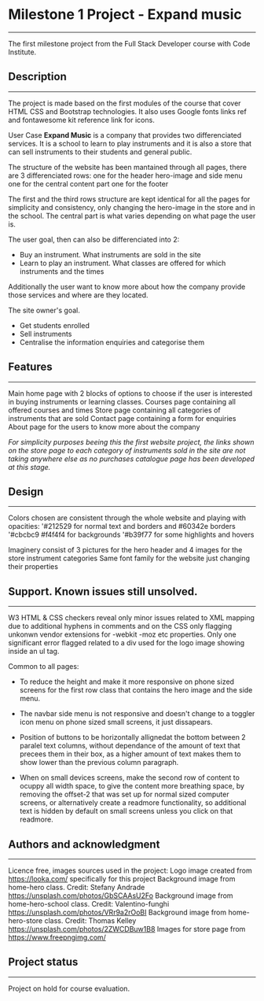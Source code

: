 # Milestone 1 Project - Expand music
---
The first milestone project from the Full Stack Developer course with Code Institute.

## Description
---
The project is made based on the first modules of the course that cover HTML CSS and Bootstrap technologies.
It also uses Google fonts links ref and fontawesome kit reference link for icons.

User Case
**Expand Music** is a company that provides two differenciated services. It is a school to learn to play instruments and it is also a store that can sell instruments to their students and general public.

The structure of the website has been mantained through all pages, there are 3 differenciated rows: 
one for the header hero-image and side menu
one for the central content part
one for the footer

The first and the third rows structure are kept identical for all the pages for simplicity and consistency, only changing the hero-image in the store and in the school.
The central part is what varies depending on what page the user is.


The user goal, then can also be differenciated into 2:
 * Buy an instrument. What instruments are sold in the site
 * Learn to play an instrument. What classes are offered for which instruments and the times

 Additionally the user want to know more about how the company provide those services and where are they located.

The site owner's goal.
* Get students enrolled
* Sell instruments
* Centralise the information enquiries and categorise them


## Features
---

Main home page with 2 blocks of options to choose if the user is interested in buying instruments or learning classes.
Courses page containing all offered courses and times
Store page containing all categories of instruments that are sold
Contact page containing a form for enquiries
About page for the users to know more about the company

*For simplicity purposes beeing this the first website project, the links shown on the store page to each category of instruments sold in the site are not taking anywhere else as no purchases catalogue page has been developed at this stage.*

## Design
---
Colors chosen are consistent through the whole website and playing with opacities: 
'#212529 for normal text and borders and #60342e borders  
'#cbcbc9 #f4f4f4 for backgrounds
'#b39f77 for some highlights and hovers

Imaginery consist of 3 pictures for the hero header and 4 images for the store instrument categories
Same font family for the website just changing their properties


## Support. Known issues still unsolved.
---
W3 HTML & CSS checkers reveal only minor issues related to XML mapping due to additional hyphens in comments and on the CSS only flagging unkonwn vendor extensions for -webkit -moz etc properties.
Only one significant error flagged related to a div used for the logo image showing inside an ul tag.

Common to all pages:
* To reduce the height and make it more responsive on phone sized screens for the first row class that contains the hero image and the side menu.

* The navbar side menu is not responsive and doesn't change to a toggler icon menu on phone sized small screens, it just dissapears.

* Position of buttons to be horizontally allignedat the bottom between 2 paralel text columns, without dependance of the amount of text that precees them in their box, as a higher amount of text makes them to show lower than the previous column paragraph.

* When on small devices screens, make the second row of content to ocuppy all width space, to give the content more breathing space, by removing the offset-2 that was set up for normal sized computer screens, or alternatively create a readmore functionality, so additional text is hidden by default on small screens unless you click on that readmore.


## Authors and acknowledgment
---

Licence free, images sources used in the project:
Logo image created from https://looka.com/ specifically for this project
Background image from home-hero class. Credit: Stefany Andrade https://unsplash.com/photos/GbSCAAsU2Fo 
Background image from home-hero-school class. Credit: Valentino-funghi https://unsplash.com/photos/VRr9a2rOoBI
Background image from home-hero-store class. Credit: Thomas Kelley https://unsplash.com/photos/2ZWCDBuw1B8
Images for store page from https://www.freepngimg.com/



## Project status
---
Project on hold for course evaluation.
